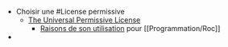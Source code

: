 - Choisir une #License permissive
	- [The Universal Permissive License ](https://opensource.org/license/upl/)
		- [Raisons de son utilisation](https://github.com/roc-lang/roc/blob/main/FAQ.md#why-does-roc-use-the-license-it-does) pour [[Programmation/Roc]]
-